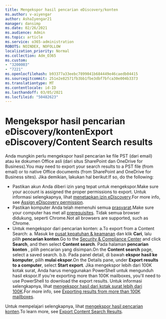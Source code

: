 ```yaml
---
title: Mengekspor hasil pencarian eDiscovery/konten
ms.author: v-aiyengar
author: AshaIyengar21
manager: dansimp
ms.date: 02/26/2021
ms.audience: Admin
ms.topic: article
ms.service: o365-administration
ROBOTS: NOINDEX, NOFOLLOW
localization_priority: Normal
ms.collection: Adm_O365
ms.custom:
- "3200003"
- "7221"
ms.openlocfilehash: b93377a33eebc7899041b684449e46caedb04415
ms.sourcegitcommit: 251e2e82571fb3bb1fbe3dbf7bfca30e004b3373
ms.translationtype: MT
ms.contentlocale: id-ID
ms.lasthandoff: 03/05/2021
ms.locfileid: "50482623"
---
```

# <a name="export-ediscoverycontent-search-results"></a><span data-ttu-id="5a8c8-102">Mengekspor hasil pencarian eDiscovery/konten</span><span class="sxs-lookup"><span data-stu-id="5a8c8-102">Export eDiscovery/Content Search results</span></span>

<span data-ttu-id="5a8c8-103">Anda mungkin perlu mengekspor hasil pencarian ke file PST (dari email) atau ke dokumen Office asli (dari situs SharePoint dan OneDrive for Business).</span><span class="sxs-lookup"><span data-stu-id="5a8c8-103">You may need to export your search results to a PST file (from email) or to native Office documents (from SharePoint and OneDrive for Business sites).</span></span> <span data-ttu-id="5a8c8-104">Jika demikian, lakukan hal berikut:</span><span class="sxs-lookup"><span data-stu-id="5a8c8-104">If so, do the following:</span></span>

- <span data-ttu-id="5a8c8-105">Pastikan akun Anda diberi izin yang tepat untuk mengekspor.</span><span class="sxs-lookup"><span data-stu-id="5a8c8-105">Make sure your account is assigned the proper permissions to export.</span></span> <span data-ttu-id="5a8c8-106">Untuk informasi selengkapnya, lihat [menetapkan izin eDiscovery](https://go.microsoft.com/fwlink/?linkid=2102406).</span><span class="sxs-lookup"><span data-stu-id="5a8c8-106">For more info, see [Assign eDiscovery permission](https://go.microsoft.com/fwlink/?linkid=2102406).</span></span>
- <span data-ttu-id="5a8c8-107">Pastikan komputer Anda telah memenuhi semua [prasyarat](https://docs.microsoft.com/office365/securitycompliance/export-search-results#before-you-begin).</span><span class="sxs-lookup"><span data-stu-id="5a8c8-107">Make sure your computer has met all [prerequisites](https://docs.microsoft.com/office365/securitycompliance/export-search-results#before-you-begin).</span></span> <span data-ttu-id="5a8c8-108">Tidak semua browser didukung, seperti Chrome.</span><span class="sxs-lookup"><span data-stu-id="5a8c8-108">Not all browsers are supported, such as Chrome.</span></span>
- <span data-ttu-id="5a8c8-109">Untuk mengekspor dari pencarian konten: a.</span><span class="sxs-lookup"><span data-stu-id="5a8c8-109">To export from a Content Search: a.</span></span> <span data-ttu-id="5a8c8-110">Masuk ke [pusat kepatuhan & keamanan](https://protection.office.com/contentsearch) dan klik **Cari**, lalu pilih **pencarian konten**.</span><span class="sxs-lookup"><span data-stu-id="5a8c8-110">Go to the [Security & Compliance Center](https://protection.office.com/contentsearch) and click **Search**, and then select **Content search**.</span></span> <span data-ttu-id="5a8c8-111">Pada halaman **pencarian konten** , pilih pencarian yang disimpan.</span><span class="sxs-lookup"><span data-stu-id="5a8c8-111">On the **Content search** page, select a saved search.</span></span>
    <span data-ttu-id="5a8c8-112">b.</span><span class="sxs-lookup"><span data-stu-id="5a8c8-112">b.</span></span> <span data-ttu-id="5a8c8-113">Pada panel detail, di bawah **ekspor hasil ke komputer**, pilih **mulai ekspor**.</span><span class="sxs-lookup"><span data-stu-id="5a8c8-113">On the Details pane, under **Export results to a computer**, select **Start export**.</span></span> <span data-ttu-id="5a8c8-114">Jika mengekspor lebih dari 100K kotak surat, Anda harus menggunakan PowerShell untuk mengunduh hasil ekspor.</span><span class="sxs-lookup"><span data-stu-id="5a8c8-114">If you're exporting more than 100K mailboxes, you'll need to use PowerShell to download the export results.</span></span> <span data-ttu-id="5a8c8-115">Untuk informasi selengkapnya, lihat [mengekspor hasil dari kotak surat lebih dari 100K](https://go.microsoft.com/fwlink/?linkid=2143861).</span><span class="sxs-lookup"><span data-stu-id="5a8c8-115">For more info, see [Exporting results from more than 100K mailboxes](https://go.microsoft.com/fwlink/?linkid=2143861).</span></span>

<span data-ttu-id="5a8c8-116">Untuk mempelajari selengkapnya, lihat [mengekspor hasil pencarian konten](https://go.microsoft.com/fwlink/?linkid=2102118).</span><span class="sxs-lookup"><span data-stu-id="5a8c8-116">To learn more, see [Export Content Search Results](https://go.microsoft.com/fwlink/?linkid=2102118).</span></span>